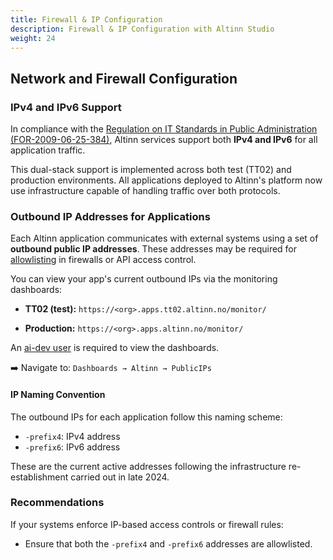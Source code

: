 ```yaml
---
title: Firewall & IP Configuration
description: Firewall & IP Configuration with Altinn Studio
weight: 24
---
```



## Network and Firewall Configuration

### IPv4 and IPv6 Support

In compliance with the [Regulation on IT Standards in Public Administration (FOR-2009-06-25-384)](https://lovdata.no/dokument/SF/forskrift/2013-04-05-959), Altinn services support both **IPv4 and IPv6** for all application traffic.

This dual-stack support is implemented across both test (TT02) and production environments. All applications deployed to Altinn's platform now use infrastructure capable of handling traffic over both protocols.

### Outbound IP Addresses for Applications

Each Altinn application communicates with external systems using a set of **outbound public IP addresses**. These addresses may be required for [allowlisting](https://en.wikipedia.org/wiki/Whitelist) in firewalls or API access control.

You can view your app's current outbound IPs via the monitoring dashboards:

* **TT02 (test):**
  `https://<org>.apps.tt02.altinn.no/monitor/`

* **Production:**
  `https://<org>.apps.altinn.no/monitor/`

An [ai-dev user](https://docs.altinn.studio/altinn-studio/guides/administration/access-management/apps/) is required to view the dashboards.

➡️ Navigate to:
`Dashboards → Altinn → PublicIPs`

#### IP Naming Convention

The outbound IPs for each application follow this naming scheme:

* `-prefix4`: IPv4 address
* `-prefix6`: IPv6 address

These are the current active addresses following the infrastructure re-establishment carried out in late 2024.

### Recommendations

If your systems enforce IP-based access controls or firewall rules:

* Ensure that both the `-prefix4` and `-prefix6` addresses are allowlisted.
